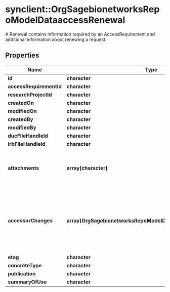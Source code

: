 # synclient::OrgSagebionetworksRepoModelDataaccessRenewal

A Renewal contains information required by an AccessRequirement and additional information about renewing a request.

## Properties
Name | Type | Description | Notes
------------ | ------------- | ------------- | -------------
**id** | **character** |  | [optional] 
**accessRequirementId** | **character** |  | [optional] 
**researchProjectId** | **character** |  | [optional] 
**createdOn** | **character** |  | [optional] 
**modifiedOn** | **character** |  | [optional] 
**createdBy** | **character** |  | [optional] 
**modifiedBy** | **character** |  | [optional] 
**ducFileHandleId** | **character** |  | [optional] 
**irbFileHandleId** | **character** |  | [optional] 
**attachments** | **array[character]** | The set of file handle ID of attached files to this request. | [optional] 
**accessorChanges** | [**array[OrgSagebionetworksRepoModelDataaccessAccessorChange]**](org.sagebionetworks.repo.model.dataaccess.AccessorChange.md) | List of user changes. A user can gain access, renew access or have access revoked. | [optional] 
**etag** | **character** |  | [optional] 
**concreteType** | **character** |  | [optional] 
**publication** | **character** |  | [optional] 
**summaryOfUse** | **character** |  | [optional] 


